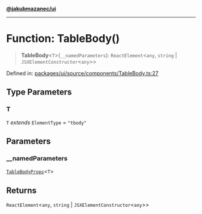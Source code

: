 [**@jakubmazanec/ui**](../README.md)

---

# Function: TableBody()

> **TableBody**\<`T`\>(`__namedParameters`): `ReactElement`\<`any`, `string` \|
> `JSXElementConstructor`\<`any`\>\>

Defined in:
[packages/ui/source/components/TableBody.ts:27](https://github.com/jakubmazanec/tools/blob/d956cf350ae3e6bad1df754a19dfbabb088c1451/packages/ui/source/components/TableBody.ts#L27)

## Type Parameters

### T

`T` _extends_ `ElementType` = `"tbody"`

## Parameters

### \_\_namedParameters

[`TableBodyProps`](../type-aliases/TableBodyProps.md)\<`T`\>

## Returns

`ReactElement`\<`any`, `string` \| `JSXElementConstructor`\<`any`\>\>

